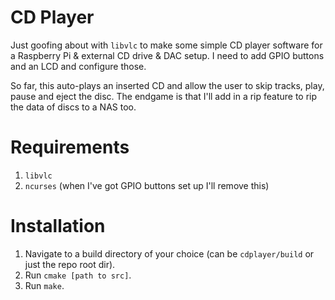 CD Player
=========

Just goofing about with `libvlc` to make some simple CD player software for a Raspberry Pi & external CD drive & DAC setup.
I need to add GPIO buttons and an LCD and configure those.

So far, this auto-plays an inserted CD and allow the user to skip tracks, play, pause and eject the disc.
The endgame is that I'll add in a rip feature to rip the data of discs to a NAS too.

# Requirements

1. `libvlc`
2. `ncurses` (when I've got GPIO buttons set up I'll remove this)

# Installation

1. Navigate to a build directory of your choice (can be `cdplayer/build` or just the repo root dir).
2. Run `cmake [path to src]`.
3. Run `make`.
